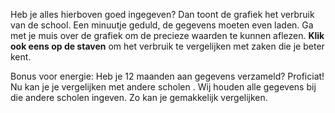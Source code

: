 Heb je alles hierboven goed ingegeven? Dan toont de grafiek het verbruik van de school. Een minuutje geduld, de gegevens moeten even laden. Ga met je muis over de grafiek om de precieze waarden te kunnen aflezen. **Klik ook eens op de staven** om het verbruik te vergelijken met zaken die je beter kent.

Bonus voor energie: Heb je 12 maanden aan gegevens verzameld? Proficiat! Nu kan je je vergelijken met andere scholen . Wij houden alle gegevens bij die andere scholen ingeven. Zo kan je gemakkelijk vergelijken.
